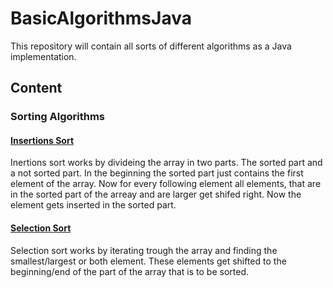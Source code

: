 # BasicAlgorithmsJava
This repository will contain all sorts of different algorithms as a Java implementation.
## Content
### Sorting Algorithms
#### [Insertions Sort](/src/de/termitehuegel/basicAlgorithmsJava/sort/Insertionsort.java)
Inertions sort works by divideing the array in two parts. The sorted part and a not sorted part. In the beginning the sorted part just contains the first element of the array. Now for every following element all elements, that are in the sorted part of the arreay and are larger get shifed right. Now the element gets inserted in the sorted part.
#### [Selection Sort](/src/de/termitehuegel/basicAlgorithmsJava/sort/Selectionsort.java)
Selection sort works by iterating trough the array and finding the smallest/largest or both element. These elements get shifted to the beginning/end of the part of the array that is to be sorted.
